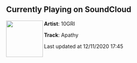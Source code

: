 ## Currently Playing on SoundCloud

[<img align="left" width="100" src="https://i1.sndcdn.com/artworks-UmpywhJUypvuQblT-1mEtcA-t50x50.jpg">](https://soundcloud.com/10gri/apathy)

**Artist**: 10GRI 

**Track**: Apathy

Last updated at 12/11/2020 17:45
